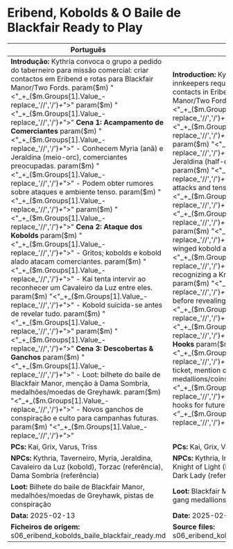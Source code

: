 # Eribend, Kobolds & O Baile de Blackfair  Ready to Play

| Português | English |
|-----------|---------|
| **Introdução:** Kythria convoca o grupo a pedido do taberneiro para missão comercial: criar contactos em Eribend e rotas para Blackfair Manor/Two Fords. param($m) "<"_+_($m.Groups[1].Value_-replace_'//','/')_+_">"  param($m) "<"_+_($m.Groups[1].Value_-replace_'//','/')_+_">" **Cena 1: Acampamento de Comerciantes** param($m) "<"_+_($m.Groups[1].Value_-replace_'//','/')_+_">" - Conhecem Myria (anã) e Jeraldina (meio-orc), comerciantes preocupadas. param($m) "<"_+_($m.Groups[1].Value_-replace_'//','/')_+_">" - Podem obter rumores sobre ataques e ambiente tenso. param($m) "<"_+_($m.Groups[1].Value_-replace_'//','/')_+_">"  param($m) "<"_+_($m.Groups[1].Value_-replace_'//','/')_+_">" **Cena 2: Ataque dos Kobolds** param($m) "<"_+_($m.Groups[1].Value_-replace_'//','/')_+_">" - Gritos; kobolds e kobold alado atacam comerciantes. param($m) "<"_+_($m.Groups[1].Value_-replace_'//','/')_+_">" - Kai tenta intervir ao reconhecer um Cavaleiro da Luz entre eles. param($m) "<"_+_($m.Groups[1].Value_-replace_'//','/')_+_">" - Kobold suicida-se antes de revelar tudo. param($m) "<"_+_($m.Groups[1].Value_-replace_'//','/')_+_">"  param($m) "<"_+_($m.Groups[1].Value_-replace_'//','/')_+_">" **Cena 3: Descobertas & Ganchos** param($m) "<"_+_($m.Groups[1].Value_-replace_'//','/')_+_">" - Loot: bilhete do baile de Blackfair Manor, menção à Dama Sombria, medalhões/moedas de Greyhawk. param($m) "<"_+_($m.Groups[1].Value_-replace_'//','/')_+_">" - Novos ganchos de conspiração e culto para campanhas futuras. param($m) "<"_+_($m.Groups[1].Value_-replace_'//','/')_+_">"  | **Introduction:** Kythria calls the group at the innkeepers request for a trade mission: create contacts in Eribend and routes to Blackfair Manor/Two Fords. param($m) "<"_+_($m.Groups[1].Value_-replace_'//','/')_+_">"  param($m) "<"_+_($m.Groups[1].Value_-replace_'//','/')_+_">" **Scene 1: Merchant Camp** param($m) "<"_+_($m.Groups[1].Value_-replace_'//','/')_+_">" - Meet Myria (dwarf) and Jeraldina (half-orc), worried merchants. param($m) "<"_+_($m.Groups[1].Value_-replace_'//','/')_+_">" - Can get rumors about attacks and tense atmosphere. param($m) "<"_+_($m.Groups[1].Value_-replace_'//','/')_+_">"  param($m) "<"_+_($m.Groups[1].Value_-replace_'//','/')_+_">" **Scene 2: Kobold Attack** param($m) "<"_+_($m.Groups[1].Value_-replace_'//','/')_+_">" - Screams; kobolds and winged kobold attack merchants. param($m) "<"_+_($m.Groups[1].Value_-replace_'//','/')_+_">" - Kai tries to intervene, recognizing a Knight of Light among them. param($m) "<"_+_($m.Groups[1].Value_-replace_'//','/')_+_">" - Kobold commits suicide before revealing all. param($m) "<"_+_($m.Groups[1].Value_-replace_'//','/')_+_">"  param($m) "<"_+_($m.Groups[1].Value_-replace_'//','/')_+_">" **Scene 3: Discoveries & Hooks** param($m) "<"_+_($m.Groups[1].Value_-replace_'//','/')_+_">" - Loot: Blackfair Manor ball ticket, mention of the Dark Lady, Greyhawk medallions/coins. param($m) "<"_+_($m.Groups[1].Value_-replace_'//','/')_+_">" - New conspiracy and cult hooks for future campaigns. param($m) "<"_+_($m.Groups[1].Value_-replace_'//','/')_+_">"  |
| **PCs:** Kai, Grix, Varus, Triss | **PCs:** Kai, Grix, Varus, Triss |
| **NPCs:** Kythria, Taverneiro, Myria, Jeraldina, Cavaleiro da Luz (kobold), Torzac (referência), Dama Sombria (referência) | **NPCs:** Kythria, Innkeeper, Myria, Jeraldina, Knight of Light (kobold), Torzac (reference), Dark Lady (reference) |
| **Loot:** Bilhete do baile de Blackfair Manor, medalhões/moedas de Greyhawk, pistas de conspiração | **Loot:** Blackfair Manor ball ticket, Greyhawk gang medallions/coins, conspiracy clues |
| **Data:** 2025-02-13 | **Date:** 2025-02-13 |
| **Ficheiros de origem:** s06_eribend_kobolds_baile_blackfair_ready.md | **Source files:** s06_eribend_kobolds_baile_blackfair_ready.md |


























